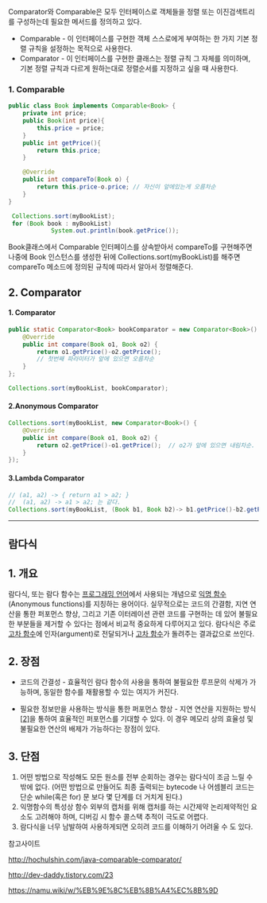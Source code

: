 

Comparator와 Comparable은 모두 인터페이스로 객체들을 정렬 또는 이진검색트리를 구성하는데 필요한 메서드를 정의하고 있다.



- Comparable - 이 인터페이스를 구현한 객체 스스로에게 부여하는 한 가지 기본 정렬 규칙을 설정하는 목적으로 사용한다.
- Comparator - 이 인터페이스를 구현한 클래스는 정렬 규칙 그 자체를 의미하며, 기본 정렬 규칙과 다르게 원하는대로 정렬순서를 지정하고 싶을 때 사용한다.





### 1. Comparable

```java
public class Book implements Comparable<Book> {
    private int price;
    public Book(int price){
        this.price = price;
    }
    public int getPrice(){
        return this.price;
    }

    @Override
    public int compareTo(Book o) {
        return this.price-o.price; // 자신이 앞에있는게 오름차순
    }
}
```



```java
 Collections.sort(myBookList);
 for (Book book : myBookList)
            System.out.println(book.getPrice());
```



Book클래스에서 Comparable 인터페이스를 상속받아서 compareTo를 구현해주면 나중에 Book 인스턴스를 생성한 뒤에 Collections.sort(myBookList)를 해주면 compareTo 메소드에 정의된 규칙에 따라서 알아서 정렬해준다. 


  
  
    
    

## 2. Comparator



#### 1. Comparator

```java
public static Comparator<Book> bookComparator = new Comparator<Book>() {
    @Override
    public int compare(Book o1, Book o2) {
        return o1.getPrice()-o2.getPrice(); 
        // 첫번째 파라미터가 앞에 있으면 오름차순
    }
};

```

```java
Collections.sort(myBookList, bookComparator);
```





#### 2.Anonymous Comparator

```java
Collections.sort(myBookList, new Comparator<Book>() {
    @Override
    public int compare(Book o1, Book o2) {
        return o2.getPrice()-o1.getPrice();  // o2가 앞에 있으면 내림차순.
    }
});
```





#### 3.Lambda Comparator

```java
// (a1, a2) -> { return a1 > a2; }
//  (a1, a2) -> a1 > a2; 는 같다.
Collections.sort(myBookList, (Book b1, Book b2)-> b1.getPrice()-b2.getPrice());
```

-----------
## 람다식

## 1. 개요

람다식, 또는 람다 함수는 [프로그래밍 언어](https://namu.wiki/w/%ED%94%84%EB%A1%9C%EA%B7%B8%EB%9E%98%EB%B0%8D%20%EC%96%B8%EC%96%B4)에서 사용되는 개념으로 [익명 함수](https://namu.wiki/w/%EC%9D%B5%EB%AA%85%20%ED%95%A8%EC%88%98)(Anonymous functions)를 지칭하는 용어이다. 실무적으로는 코드의 간결함, 지연 연산을 통한 퍼포먼스 향상, 그리고 기존 이터레이션 관련 코드를 구현하는 데 있어 불필요한 부분들을 제거할 수 있다는 점에서 비교적 중요하게 다루어지고 있다. 람다식은 주로 [고차 함수](https://namu.wiki/w/%EA%B3%A0%EC%B0%A8%20%ED%95%A8%EC%88%98)에 인자(argument)로 전달되거나 [고차 함수](https://namu.wiki/w/%EA%B3%A0%EC%B0%A8%20%ED%95%A8%EC%88%98)가 돌려주는 결과값으로 쓰인다.

## 2. 장점

- 코드의 간결성 - 효율적인 람다 함수의 사용을 통하여 불필요한 루프문의 삭제가 가능하며, 동일한 함수를 재활용할 수 있는 여지가 커진다.



- 필요한 정보만을 사용하는 방식을 통한 퍼포먼스 향상 - 지연 연산을 지원하는 방식[[2\]](https://namu.wiki/w/%EB%9E%8C%EB%8B%A4%EC%8B%9D#fn-2)을 통하여 효율적인 퍼포먼스를 기대할 수 있다. 이 경우 메모리 상의 효율성 및 불필요한 연산의 배제가 가능하다는 장점이 있다.



## 3. 단점

1. 어떤 방법으로 작성해도 모든 원소를 전부 순회하는 경우는 람다식이 조금 느릴 수 밖에 없다. (어떤 방법으로 만들어도 최종 출력되는 bytecode 나 어셈블리 코드는 단순 while(혹은 for) 문 보다 몇 단계를 더 거치게 된다.)
2. 익명함수의 특성상 함수 외부의 캡처를 위해 캡처를 하는 시간제약 논리제약적인 요소도 고려해야 하며, 디버깅 시 함수 콜스택 추적이 극도로 어렵다.
3. 람다식을 너무 남발하여 사용하게되면 오히려 코드를 이해하기 어려울 수 도 있다.





참고사이트 

 http://hochulshin.com/java-comparable-comparator/		  

 http://dev-daddy.tistory.com/23

 https://namu.wiki/w/%EB%9E%8C%EB%8B%A4%EC%8B%9D

